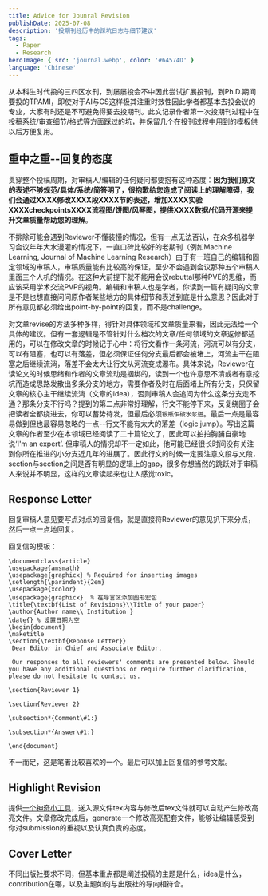 ```yaml
---
title: Advice for Jounral Revision
publishDate: 2025-07-08
description: '投期刊经历中的踩坑日志与细节建议'
tags:
  - Paper
  - Research
heroImage: { src: 'journal.webp', color: '#64574D' }
language: 'Chinese'
---
```


从本科生时代投的三四区水刊，到屡屡投会不中因此尝试扩展投刊，到Ph.D.期间要投的TPAMI，即使对于AI与CS这样极其注重时效性因此学者都基本去投会议的专业，大家有时还是不可避免得要去投期刊。此文记录作者第一次投期刊过程中在投稿系统/审查细节/格式等方面踩过的坑，并保留几个在投刊过程中用到的模板供以后方便复用。

## 重中之重--回复的态度

贯穿整个投稿周期，对审稿人/编辑的任何疑问都要抱有这种态度：**因为我们原文的表述不够规范/具体/系统/简答明了，很抱歉给您造成了阅读上的理解障碍，我们会通过XXXX修改XXXX段XXXX节的表述，增加XXXX实验XXXXcheckpointsXXXX流程图/饼图/风琴图，提供XXXX数据/代码开源来提升文章质量帮助您的理解**。

不排除可能会遇到Reviewer不懂装懂的情况，但有一点无法否认，在众多机器学习会议年年大水漫灌的情况下，一直口碑比较好的老期刊（例如Machine Learning, Journal of Machine Learning Research）由于有一班自己的编辑和固定领域的审稿人，审稿质量能有比较高的保证，至少不会遇到会议那种五个审稿人里面三个人机的情况。在这种大前提下就不能用会议rebuttal那种PVE的思维，而应该采用学术交流PVP的视角。编辑和审稿人也是学者，你读到一篇有疑问的文章是不是也想直接问问原作者某些地方的具体细节和表述到底是什么意思？因此对于所有意见都必须给出point-by-point的回复，而不是challenge。

对文章revise的方法多种多样，得针对具体领域和文章质量来看，因此无法给一个具体的建议。但有一套逻辑是不管针对什么档次的文章/任何领域的文章返修都适用的，可以在修改文章的时候记于心中：将行文看作一条河流，河流可以有分支，可以有阻塞，也可以有落差，但必须保证任何分支最后都会被堵上，河流主干在阻塞之后继续流淌，落差不会太大让行文从河流变成瀑布。具体来说，Reviewer在读论文的时候思绪和作者的文章流动是捆绑的，读到一个也许意思不清或者有意挖坑而造成思路发散出多条分支的地方，需要作者及时在后面堵上所有分支，只保留文章的核心主干继续流淌（文章的idea），否则审稿人会追问为什么这条分支走不通？那条分支不行吗？提到的第二点非常好理解，行文不能停下来，反复绕圈子会把读者全都绕进去，你可以蓄势待发，但最后必须`银瓶乍破水浆迸`。最后一点是最容易做到但也最容易忽略的一点--行文不能有太大的落差（logic jump）。写出这篇文章的作者至少在本领域已经阅读了二十篇论文了，因此可以拍拍胸脯自豪地说‘I'm an expert’. 但审稿人的情况却不一定如此，他可能已经很长时间没有关注到你所在推进的小分支近几年的进展了。因此行文的时候一定要注意文段与文段，section与section之间是否有明显的逻辑上的gap，很多你想当然的跳跃对于审稿人来说并不明显，这样的文章读起来也让人感觉toxic。

## Response Letter

回复审稿人意见要写点对点的回复信，就是直接将Reviewer的意见扒下来分点，然后一点一点地回复。

回复信的模板：

```
\documentclass{article}
\usepackage{amsmath}
\usepackage{graphicx} % Required for inserting images
\setlength{\parindent}{2em}
\usepackage{xcolor}
\usepackage{graphicx}  % 在导言区添加图形宏包
\title{\textbf{List of Revisions}\\Title of your paper}
\author{Author name\\ Institution }
\date{} % 设置日期为空
\begin{document}
\maketitle
\section{\textbf{Reponse Letter}}
 Dear Editor in Chief and Associate Editor,
 
 Our responses to all reviewers' comments are presented below. Should you have any additional questions or require further clarification, please do not hesitate to contact us.

\section{Reviewer 1}

\section{Reviewer 2}

\subsection*{Comment\#1:}

\subsection*{Answer\#1:}

\end{document}

```

不一而足，这是笔者比较喜欢的一个。最后可以加上回复信的参考文献。

## Highlight Revision

提供[一个神奇小工具](https://3142.nl/latex-diff/)，送入源文件tex内容与修改后tex文件就可以自动产生修改高亮文件。文章修改完成后，generate一个修改高亮配套文件，能够让编辑感受到你对submission的重视以及认真负责的态度。

## Cover Letter

不同出版社要求不同，但基本重点都是阐述投稿的主题是什么，idea是什么，contribution在哪，以及主题如何与出版社的导向相符合。
